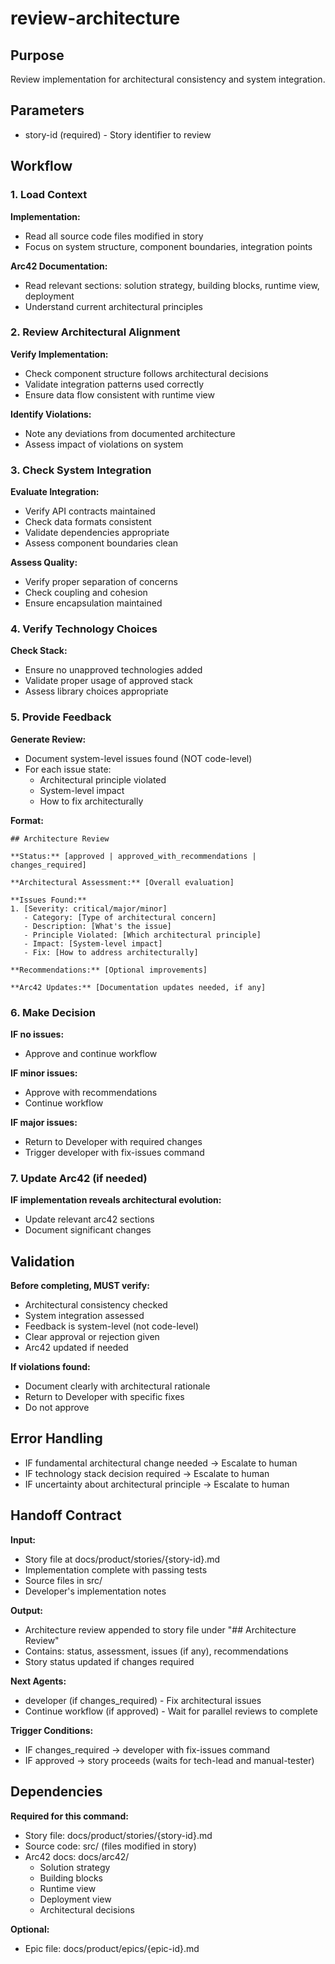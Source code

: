 # review-architecture

## Purpose
Review implementation for architectural consistency and system integration.

## Parameters
- story-id (required) - Story identifier to review

## Workflow

### 1. Load Context

**Implementation:**
- Read all source code files modified in story
- Focus on system structure, component boundaries, integration points

**Arc42 Documentation:**
- Read relevant sections: solution strategy, building blocks, runtime view, deployment
- Understand current architectural principles

### 2. Review Architectural Alignment

**Verify Implementation:**
- Check component structure follows architectural decisions
- Validate integration patterns used correctly
- Ensure data flow consistent with runtime view

**Identify Violations:**
- Note any deviations from documented architecture
- Assess impact of violations on system

### 3. Check System Integration

**Evaluate Integration:**
- Verify API contracts maintained
- Check data formats consistent
- Validate dependencies appropriate
- Assess component boundaries clean

**Assess Quality:**
- Verify proper separation of concerns
- Check coupling and cohesion
- Ensure encapsulation maintained

### 4. Verify Technology Choices

**Check Stack:**
- Ensure no unapproved technologies added
- Validate proper usage of approved stack
- Assess library choices appropriate

### 5. Provide Feedback

**Generate Review:**
- Document system-level issues found (NOT code-level)
- For each issue state:
  - Architectural principle violated
  - System-level impact
  - How to fix architecturally

**Format:**
```
## Architecture Review

**Status:** [approved | approved_with_recommendations | changes_required]

**Architectural Assessment:** [Overall evaluation]

**Issues Found:**
1. [Severity: critical/major/minor]
   - Category: [Type of architectural concern]
   - Description: [What's the issue]
   - Principle Violated: [Which architectural principle]
   - Impact: [System-level impact]
   - Fix: [How to address architecturally]

**Recommendations:** [Optional improvements]

**Arc42 Updates:** [Documentation updates needed, if any]
```

### 6. Make Decision

**IF no issues:**
- Approve and continue workflow

**IF minor issues:**
- Approve with recommendations
- Continue workflow

**IF major issues:**
- Return to Developer with required changes
- Trigger developer with fix-issues command

### 7. Update Arc42 (if needed)

**IF implementation reveals architectural evolution:**
- Update relevant arc42 sections
- Document significant changes

## Validation

**Before completing, MUST verify:**
- Architectural consistency checked
- System integration assessed
- Feedback is system-level (not code-level)
- Clear approval or rejection given
- Arc42 updated if needed

**If violations found:**
- Document clearly with architectural rationale
- Return to Developer with specific fixes
- Do not approve

## Error Handling

- IF fundamental architectural change needed → Escalate to human
- IF technology stack decision required → Escalate to human
- IF uncertainty about architectural principle → Escalate to human

## Handoff Contract

**Input:**
- Story file at docs/product/stories/{story-id}.md
- Implementation complete with passing tests
- Source files in src/
- Developer's implementation notes

**Output:**
- Architecture review appended to story file under "## Architecture Review"
- Contains: status, assessment, issues (if any), recommendations
- Story status updated if changes required

**Next Agents:**
- developer (if changes_required) - Fix architectural issues
- Continue workflow (if approved) - Wait for parallel reviews to complete

**Trigger Conditions:**
- IF changes_required → developer with fix-issues command
- IF approved → story proceeds (waits for tech-lead and manual-tester)

## Dependencies

**Required for this command:**
- Story file: docs/product/stories/{story-id}.md
- Source code: src/ (files modified in story)
- Arc42 docs: docs/arc42/
  - Solution strategy
  - Building blocks
  - Runtime view
  - Deployment view
  - Architectural decisions

**Optional:**
- Epic file: docs/product/epics/{epic-id}.md

